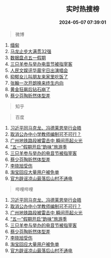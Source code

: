 <div align="center"><h2>实时热搜榜</h2><h4>2024-05-07 07:39:01</h4></div>

> 微博  

1. [缅甸](https://s.weibo.com/weibo?q=%E7%BC%85%E7%94%B8&t=31&band_rank=1&Refer=top)<br />
2. [马龙止步大满贯32强](https://s.weibo.com/weibo?q=%23%E9%A9%AC%E9%BE%99%E6%AD%A2%E6%AD%A5%E5%A4%A7%E6%BB%A1%E8%B4%AF32%E5%BC%BA%23&t=31&band_rank=2&Refer=top)<br />
3. [数据盘点五一假期](https://s.weibo.com/weibo?q=%23%E6%95%B0%E6%8D%AE%E7%9B%98%E7%82%B9%E4%BA%94%E4%B8%80%E5%81%87%E6%9C%9F%23&t=31&band_rank=3&Refer=top)<br />
4. [三只羊参与举办电音节被指宰客](https://s.weibo.com/weibo?q=%23%E4%B8%89%E5%8F%AA%E7%BE%8A%E5%8F%82%E4%B8%8E%E4%B8%BE%E5%8A%9E%E7%94%B5%E9%9F%B3%E8%8A%82%E8%A2%AB%E6%8C%87%E5%AE%B0%E5%AE%A2%23&t=31&band_rank=4&Refer=top)<br />
5. [人民文娱评华晨宇日出演唱会](https://s.weibo.com/weibo?q=%23%E4%BA%BA%E6%B0%91%E6%96%87%E5%A8%B1%E8%AF%84%E5%8D%8E%E6%99%A8%E5%AE%87%E6%97%A5%E5%87%BA%E6%BC%94%E5%94%B1%E4%BC%9A%23&t=31&band_rank=5&Refer=top)<br />
6. [抑郁女儿叫朋友来家里吃饭了](https://s.weibo.com/weibo?q=%E6%8A%91%E9%83%81%E5%A5%B3%E5%84%BF%E5%8F%AB%E6%9C%8B%E5%8F%8B%E6%9D%A5%E5%AE%B6%E9%87%8C%E5%90%83%E9%A5%AD%E4%BA%86&t=31&band_rank=6&Refer=top)<br />
7. [张翰一次开朗换来终生内向](https://s.weibo.com/weibo?q=%23%E5%BC%A0%E7%BF%B0%E4%B8%80%E6%AC%A1%E5%BC%80%E6%9C%97%E6%8D%A2%E6%9D%A5%E7%BB%88%E7%94%9F%E5%86%85%E5%90%91%23&t=31&band_rank=7&Refer=top)<br />
8. [黄金狂飙后钻石崩了](https://s.weibo.com/weibo?q=%23%E9%BB%84%E9%87%91%E7%8B%82%E9%A3%99%E5%90%8E%E9%92%BB%E7%9F%B3%E5%B4%A9%E4%BA%86%23&t=31&band_rank=8&Refer=top)<br />
9. [蔡少芬陶昕然体型差](https://s.weibo.com/weibo?q=%23%E8%94%A1%E5%B0%91%E8%8A%AC%E9%99%B6%E6%98%95%E7%84%B6%E4%BD%93%E5%9E%8B%E5%B7%AE%23&t=31&band_rank=9&Refer=top)<br />

> 知乎  


> 百度  

1. [习近平同马克龙、冯德莱恩举行会晤](https://www.baidu.com/s?wd=%E4%B9%A0%E8%BF%91%E5%B9%B3%E5%90%8C%E9%A9%AC%E5%85%8B%E9%BE%99%E3%80%81%E5%86%AF%E5%BE%B7%E8%8E%B1%E6%81%A9%E4%B8%BE%E8%A1%8C%E4%BC%9A%E6%99%A4&sa=fyb_news&rsv_dl=fyb_news)<br />
2. [取消公办中小学教师编制可不可行？](https://www.baidu.com/s?wd=%E5%8F%96%E6%B6%88%E5%85%AC%E5%8A%9E%E4%B8%AD%E5%B0%8F%E5%AD%A6%E6%95%99%E5%B8%88%E7%BC%96%E5%88%B6%E5%8F%AF%E4%B8%8D%E5%8F%AF%E8%A1%8C%EF%BC%9F&sa=fyb_news&rsv_dl=fyb_news)<br />
3. [广州地铁路段被雷击中 瞬间亮起火光](https://www.baidu.com/s?wd=%E5%B9%BF%E5%B7%9E%E5%9C%B0%E9%93%81%E8%B7%AF%E6%AE%B5%E8%A2%AB%E9%9B%B7%E5%87%BB%E4%B8%AD+%E7%9E%AC%E9%97%B4%E4%BA%AE%E8%B5%B7%E7%81%AB%E5%85%89&sa=fyb_news&rsv_dl=fyb_news)<br />
4. [“五一”假期开启“韵味”旅游季](https://www.baidu.com/s?wd=%E2%80%9C%E4%BA%94%E4%B8%80%E2%80%9D%E5%81%87%E6%9C%9F%E5%BC%80%E5%90%AF%E2%80%9C%E9%9F%B5%E5%91%B3%E2%80%9D%E6%97%85%E6%B8%B8%E5%AD%A3&sa=fyb_news&rsv_dl=fyb_news)<br />
5. [三只羊参与举办的电音节被指宰客](https://www.baidu.com/s?wd=%E4%B8%89%E5%8F%AA%E7%BE%8A%E5%8F%82%E4%B8%8E%E4%B8%BE%E5%8A%9E%E7%9A%84%E7%94%B5%E9%9F%B3%E8%8A%82%E8%A2%AB%E6%8C%87%E5%AE%B0%E5%AE%A2&sa=fyb_news&rsv_dl=fyb_news)<br />
6. [蔡少芬陶昕然体型差](https://www.baidu.com/s?wd=%E8%94%A1%E5%B0%91%E8%8A%AC%E9%99%B6%E6%98%95%E7%84%B6%E4%BD%93%E5%9E%8B%E5%B7%AE&sa=fyb_news&rsv_dl=fyb_news)<br />
7. [李晓旭受伤](https://www.baidu.com/s?wd=%E6%9D%8E%E6%99%93%E6%97%AD%E5%8F%97%E4%BC%A4&sa=fyb_news&rsv_dl=fyb_news)<br />
8. [淘宝回应大量用户被免单](https://www.baidu.com/s?wd=%E6%B7%98%E5%AE%9D%E5%9B%9E%E5%BA%94%E5%A4%A7%E9%87%8F%E7%94%A8%E6%88%B7%E8%A2%AB%E5%85%8D%E5%8D%95&sa=fyb_news&rsv_dl=fyb_news)<br />
9. [官方辟谣凉山最落后山村不通电](https://www.baidu.com/s?wd=%E5%AE%98%E6%96%B9%E8%BE%9F%E8%B0%A3%E5%87%89%E5%B1%B1%E6%9C%80%E8%90%BD%E5%90%8E%E5%B1%B1%E6%9D%91%E4%B8%8D%E9%80%9A%E7%94%B5&sa=fyb_news&rsv_dl=fyb_news)<br />

> 哔哩哔哩  

1. [习近平同马克龙、冯德莱恩举行会晤](https://www.baidu.com/s?wd=%E4%B9%A0%E8%BF%91%E5%B9%B3%E5%90%8C%E9%A9%AC%E5%85%8B%E9%BE%99%E3%80%81%E5%86%AF%E5%BE%B7%E8%8E%B1%E6%81%A9%E4%B8%BE%E8%A1%8C%E4%BC%9A%E6%99%A4&sa=fyb_news&rsv_dl=fyb_news)<br />
2. [取消公办中小学教师编制可不可行？](https://www.baidu.com/s?wd=%E5%8F%96%E6%B6%88%E5%85%AC%E5%8A%9E%E4%B8%AD%E5%B0%8F%E5%AD%A6%E6%95%99%E5%B8%88%E7%BC%96%E5%88%B6%E5%8F%AF%E4%B8%8D%E5%8F%AF%E8%A1%8C%EF%BC%9F&sa=fyb_news&rsv_dl=fyb_news)<br />
3. [广州地铁路段被雷击中 瞬间亮起火光](https://www.baidu.com/s?wd=%E5%B9%BF%E5%B7%9E%E5%9C%B0%E9%93%81%E8%B7%AF%E6%AE%B5%E8%A2%AB%E9%9B%B7%E5%87%BB%E4%B8%AD+%E7%9E%AC%E9%97%B4%E4%BA%AE%E8%B5%B7%E7%81%AB%E5%85%89&sa=fyb_news&rsv_dl=fyb_news)<br />
4. [“五一”假期开启“韵味”旅游季](https://www.baidu.com/s?wd=%E2%80%9C%E4%BA%94%E4%B8%80%E2%80%9D%E5%81%87%E6%9C%9F%E5%BC%80%E5%90%AF%E2%80%9C%E9%9F%B5%E5%91%B3%E2%80%9D%E6%97%85%E6%B8%B8%E5%AD%A3&sa=fyb_news&rsv_dl=fyb_news)<br />
5. [三只羊参与举办的电音节被指宰客](https://www.baidu.com/s?wd=%E4%B8%89%E5%8F%AA%E7%BE%8A%E5%8F%82%E4%B8%8E%E4%B8%BE%E5%8A%9E%E7%9A%84%E7%94%B5%E9%9F%B3%E8%8A%82%E8%A2%AB%E6%8C%87%E5%AE%B0%E5%AE%A2&sa=fyb_news&rsv_dl=fyb_news)<br />
6. [蔡少芬陶昕然体型差](https://www.baidu.com/s?wd=%E8%94%A1%E5%B0%91%E8%8A%AC%E9%99%B6%E6%98%95%E7%84%B6%E4%BD%93%E5%9E%8B%E5%B7%AE&sa=fyb_news&rsv_dl=fyb_news)<br />
7. [李晓旭受伤](https://www.baidu.com/s?wd=%E6%9D%8E%E6%99%93%E6%97%AD%E5%8F%97%E4%BC%A4&sa=fyb_news&rsv_dl=fyb_news)<br />
8. [淘宝回应大量用户被免单](https://www.baidu.com/s?wd=%E6%B7%98%E5%AE%9D%E5%9B%9E%E5%BA%94%E5%A4%A7%E9%87%8F%E7%94%A8%E6%88%B7%E8%A2%AB%E5%85%8D%E5%8D%95&sa=fyb_news&rsv_dl=fyb_news)<br />
9. [官方辟谣凉山最落后山村不通电](https://www.baidu.com/s?wd=%E5%AE%98%E6%96%B9%E8%BE%9F%E8%B0%A3%E5%87%89%E5%B1%B1%E6%9C%80%E8%90%BD%E5%90%8E%E5%B1%B1%E6%9D%91%E4%B8%8D%E9%80%9A%E7%94%B5&sa=fyb_news&rsv_dl=fyb_news)<br />
